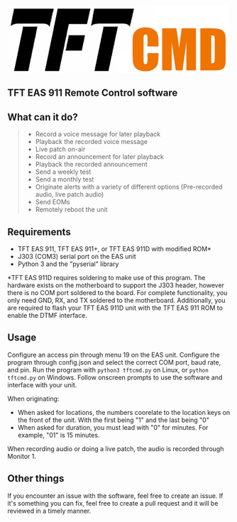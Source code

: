 ![TFTCMD](https://github.com/dondaplayer1/tftcmd/blob/main/assets/tftcmd.png)
## TFT EAS 911 Remote Control software

## What can it do?

> - Record a voice message for later playback
> - Playback the recorded voice message
> - Live patch on-air
> - Record an announcement for later playback
> - Playback the recorded announcement
> - Send a weekly test
> - Send a monthly test
> - Originate alerts with a variety of different options (Pre-recorded audio, live patch audio)
> - Send EOMs
> - Remotely reboot the unit

## Requirements

- TFT EAS 911, TFT EAS 911+, or TFT EAS 911D with modified ROM*
- J303 (COM3) serial port on the EAS unit
- Python 3 and the "pyserial" library

*TFT EAS 911D requires soldering to make use of this program. The hardware exists on the motherboard to support the J303 header, however there is no COM port soldered to the board. For complete functionality, you only need GND, RX, and TX soldered to the motherboard. Additionally, you are required to flash your TFT EAS 911D unit with the TFT EAS 911 ROM to enable the DTMF interface.

## Usage

Configure an access pin through menu 19 on the EAS unit. Configure the program through config.json and select the correct COM port, baud rate, and pin.
Run the program with `python3 tftcmd.py` on Linux, or `python tftcmd.py` on Windows. Follow onscreen prompts to use the software and interface with your unit.

When originating:
- When asked for locations, the numbers coorelate to the location keys on the front of the unit. With the first being "1" and the last being "0"
- When asked for duration, you must lead with "0" for minutes. For example, "01" is 15 minutes.

When recording audio or doing a live patch, the audio is recorded through Monitor 1.

## Other things

If you encounter an issue with the software, feel free to create an issue. If it's something you can fix, feel free to create a pull request and it will be reviewed in a timely manner.
